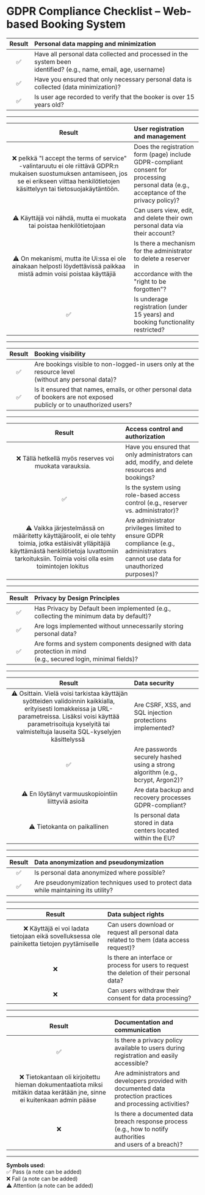 # GDPR Compliance Checklist – Web-based Booking System

| **Result** | **Personal data mapping and minimization** |
| :----: | :--- |
| &nbsp;✅&nbsp; | Have all personal data collected and processed in the system been<br> identified? (e.g., name, email, age, username) |
| &nbsp;✅&nbsp; | Have you ensured that only necessary personal data is collected (data minimization)? |
| &nbsp;✅&nbsp; | Is user age recorded to verify that the booker is over 15 years old? |

---

| **Result** | **User registration and management** |
| :----: | :--- |
| &nbsp;❌ pelkkä "I accept the terms of service" -valintaruutu ei ole riittävä GDPR:n mukaisen suostumuksen antamiseen, jos se ei erikseen viittaa henkilötietojen käsittelyyn tai tietosuojakäytäntöön.&nbsp; | Does the registration form (page) include GDPR-compliant consent for processing<br> personal data (e.g., acceptance of the privacy policy)?|
| &nbsp;⚠️ Käyttäjä voi nähdä, mutta ei muokata tai poistaa henkilötietojaan &nbsp; | Can users view, edit, and delete their own personal data via their account? |
| &nbsp;⚠️ On mekanismi, mutta ite Ui:ssa ei ole ainakaan helposti löydettävissä paikkaa mistä admin voisi poistaa käyttäjiä &nbsp; | Is there a mechanism for the administrator to delete a reserver in<br> accordance with the "right to be forgotten"? |
| &nbsp;✅&nbsp; | Is underage registration (under 15 years) and booking functionality restricted? |

---

| **Result** | **Booking visibility** |
| :----: | :--- |
| &nbsp;✅&nbsp; | Are bookings visible to non-logged-in users only at the resource level<br> (without any personal data)? |
| &nbsp;✅&nbsp; | Is it ensured that names, emails, or other personal data of bookers are not exposed<br> publicly or to unauthorized users? |

--- 

| **Result** | **Access control and authorization** |
| :----: | :--- |
| &nbsp;❌ Tällä hetkellä myös reserves voi muokata varauksia. &nbsp; | Have you ensured that only administrators can add, modify, and delete<br> resources and bookings? |
| &nbsp;✅&nbsp; | Is the system using role-based access control (e.g., reserver vs. administrator)? |
| &nbsp;⚠️ Vaikka järjestelmässä on määritetty käyttäjäroolit, ei ole tehty toimia, jotka estäisivät ylläpitäjiä käyttämästä henkilötietoja luvattomiin tarkoituksiin. Toimia voisi olla esim toimintojen lokitus &nbsp; | Are administrator privileges limited to ensure GDPR compliance (e.g., administrators<br> cannot use data for unauthorized purposes)? |

---

| **Result** | **Privacy by Design Principles** |
| :----: | :--- |
| &nbsp;✅&nbsp; | Has Privacy by Default been implemented (e.g., collecting the minimum data by default)? |
| &nbsp;✅&nbsp; | Are logs implemented without unnecessarily storing personal data? |
| &nbsp;✅&nbsp; | Are forms and system components designed with data protection in mind<br> (e.g., secured login, minimal fields)? |

---

| **Result** | **Data security** |
| :----: | :--- |
| &nbsp;⚠️ Osittain. Vielä voisi tarkistaa käyttäjän syötteiden validoinnin kaikkialla, erityisesti lomakkeissa ja URL-parametreissa. Lisäksi voisi käyttää parametrisoituja kyselyitä tai valmisteltuja lauseita SQL-kyselyjen käsittelyssä&nbsp; | Are CSRF, XSS, and SQL injection protections implemented? |
| &nbsp;✅&nbsp; | Are passwords securely hashed using a strong algorithm (e.g., bcrypt, Argon2)? |
| &nbsp;⚠️ En löytänyt varmuuskopiointiin liittyviä asioita&nbsp; | Are data backup and recovery processes GDPR-compliant? |
| &nbsp;⚠️ Tietokanta on paikallinen&nbsp; | Is personal data stored in data centers located within the EU? |

---

| **Result** | **Data anonymization and pseudonymization** |
| :----: | :--- |
| &nbsp;✅&nbsp; | Is personal data anonymized where possible? |
| &nbsp;✅&nbsp; | Are pseudonymization techniques used to protect data while maintaining its utility? |

---

| **Result** | **Data subject rights** |
| :----: | :--- |
| &nbsp;❌ Käyttäjä ei voi ladata tietojaan eikä sovelluksessa ole painiketta tietojen pyytämiselle&nbsp; | Can users download or request all personal data related to them (data access request)? |
| &nbsp;❌&nbsp; | Is there an interface or process for users to request the deletion of their personal data? |
| &nbsp;❌&nbsp; | Can users withdraw their consent for data processing? |

---

| **Result** | **Documentation and communication** |
| :----: | :--- |
| &nbsp;✅&nbsp; | Is there a privacy policy available to users during registration and easily accessible? |
| &nbsp;❌ Tietokantaan oli kirjoitettu hieman dokumentaatiota miksi mitäkin dataa kerätään jne, sinne ei kuitenkaan admin pääse&nbsp; | Are administrators and developers provided with documented data protection practices <br>and processing activities? |
| &nbsp;❌&nbsp; | Is there a documented data breach response process (e.g., how to notify authorities <br>and users of a breach)? |

---

**Symbols used:**  
✅ Pass (a note can be added)  
❌ Fail (a note can be added)  
⚠️ Attention (a note can be added)